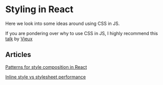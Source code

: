 # Styling in React

Here we look into some ideas around using CSS in JS.

If you are pondering over why to use CSS in JS, I highly recommend this [talk](http://blog.vjeux.com/2014/javascript/react-css-in-js-nationjs.html) by [Vjeux](https://twitter.com/Vjeux)

## Articles

[Patterns for style composition in React](https://jxnblk.com/blog/patterns-for-style-composition-in-react/)

[Inline style vs stylesheet performance](https://www.ctheu.com/2015/08/17/react-inline-styles-vs-css-stupid-benchmark/)
